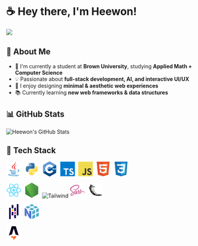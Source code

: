 <!-- Header with left-aligned aesthetic intro -->
<h1 align="left">☕ Hey there, I'm Heewon! </h1>

<!-- Typing text animation - fixed alignment issue -->
<p align="left">
  <img src="https://readme-typing-svg.herokuapp.com?font=Fira+Code&duration=3000&pause=1000&color=A98274&center=false&vCenter=true&width=435&lines=Full-Stack+Developer;Passionate+about+AI+%26+ML;Building+cool+projects!">
</p>

## **📍 About Me**
- 🍵 I'm currently a student at **Brown University**, studying **Applied Math + Computer Science**  
- 💡 Passionate about **full-stack development, AI, and interactive UI/UX**  
- 🎨 I enjoy designing **minimal & aesthetic web experiences**  
- 📚 Currently learning **new web frameworks & data structures**  

## **📊 GitHub Stats**
<!-- GitHub Stats with coffee theme colors -->
<p align="left">
  <img src="https://github-readme-stats.vercel.app/api?username=heewonseo7&show_icons=true&count_private=true&hide_border=true&title_color=7D4F3F&text_color=8B5A2B&icon_color=A98274&bg_color=FFF8F0" height="180px" alt="Heewon's GitHub Stats" />
</p>


## **🔧 Tech Stack**
<p align="left">
  <!-- Programming Languages -->
  <img src="https://raw.githubusercontent.com/devicons/devicon/master/icons/java/java-original.svg" alt="java" width="40" height="40"/>&nbsp;
  <img src="https://raw.githubusercontent.com/devicons/devicon/master/icons/python/python-original.svg" alt="python" width="40" height="40"/>&nbsp;
  <img src="https://raw.githubusercontent.com/devicons/devicon/master/icons/cplusplus/cplusplus-original.svg" alt="cplusplus" width="40" height="40"/>&nbsp;
  <img src="https://raw.githubusercontent.com/devicons/devicon/master/icons/typescript/typescript-original.svg" alt="typescript" width="40" height="40"/>&nbsp;
  <img src="https://raw.githubusercontent.com/devicons/devicon/master/icons/javascript/javascript-original.svg" alt="javascript" width="40" height="40"/>&nbsp;
  <img src="https://raw.githubusercontent.com/devicons/devicon/master/icons/html5/html5-original.svg" alt="html5" width="40" height="40"/>&nbsp;
  <img src="https://raw.githubusercontent.com/devicons/devicon/master/icons/css3/css3-original.svg" alt="css3" width="40" height="40"/>&nbsp;
  
  <!-- Frameworks & Libraries -->
  <img src="https://raw.githubusercontent.com/devicons/devicon/master/icons/react/react-original.svg" alt="react" width="40" height="40"/>&nbsp;
  <img src="https://raw.githubusercontent.com/devicons/devicon/master/icons/nodejs/nodejs-original.svg" alt="nodejs" width="40" height="40"/>&nbsp;
  <img src="https://upload.wikimedia.org/wikipedia/commons/d/d5/Tailwind_CSS_Logo.svg" alt="Tailwind" width="40" height="40"/>
  <img src="https://raw.githubusercontent.com/devicons/devicon/master/icons/sass/sass-original.svg" alt="sass" width="40" height="40"/>&nbsp;
  <img src="https://raw.githubusercontent.com/devicons/devicon/master/icons/flask/flask-original.svg" alt="flask" width="40" height="40"/>&nbsp;
  
  <!-- Data Science -->
  <img src="https://raw.githubusercontent.com/devicons/devicon/master/icons/pandas/pandas-original.svg" alt="pandas" width="40" height="40"/>&nbsp;
  <img src="https://raw.githubusercontent.com/devicons/devicon/master/icons/numpy/numpy-original.svg" alt="numpy" width="40" height="40"/>&nbsp;
  
  <!-- Other -->
  <img src="https://raw.githubusercontent.com/devicons/devicon/master/icons/astro/astro-original.svg" alt="astro" width="40" height="40"/>
</p>
